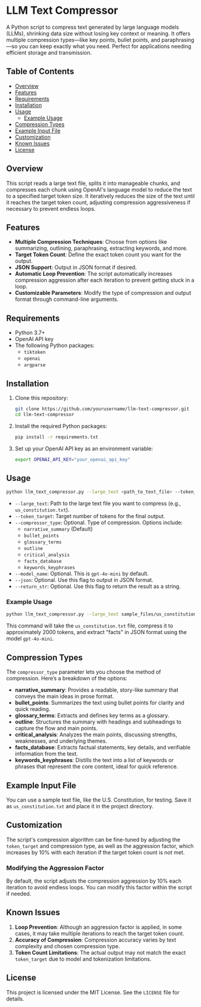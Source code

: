 
# LLM Text Compressor

A Python script to compress text generated by large language models (LLMs), shrinking data size without losing key context or meaning. It offers multiple compression types—like key points, bullet points, and paraphrasing—so you can keep exactly what you need. Perfect for applications needing efficient storage and transmission.

## Table of Contents
- [Overview](#overview)
- [Features](#features)
- [Requirements](#requirements)
- [Installation](#installation)
- [Usage](#usage)
  - [Example Usage](#example-usage)
- [Compression Types](#compression-types)
- [Example Input File](#example-input-file)
- [Customization](#customization)
- [Known Issues](#known-issues)
- [License](#license)

## Overview

This script reads a large text file, splits it into manageable chunks, and compresses each chunk using OpenAI's language model to reduce the text to a specified target token size. It iteratively reduces the size of the text until it reaches the target token count, adjusting compression aggressiveness if necessary to prevent endless loops.

## Features

- **Multiple Compression Techniques**: Choose from options like summarizing, outlining, paraphrasing, extracting keywords, and more.
- **Target Token Count**: Define the exact token count you want for the output.
- **JSON Support**: Output in JSON format if desired.
- **Automatic Loop Prevention**: The script automatically increases compression aggression after each iteration to prevent getting stuck in a loop.
- **Customizable Parameters**: Modify the type of compression and output format through command-line arguments.

## Requirements

- Python 3.7+
- OpenAI API key
- The following Python packages:
  - `tiktoken`
  - `openai`
  - `argparse`

## Installation

1. Clone this repository:
    ```bash
    git clone https://github.com/yourusername/llm-text-compressor.git
    cd llm-text-compressor
    ```

2. Install the required Python packages:
    ```bash
    pip install -r requirements.txt
    ```

3. Set up your OpenAI API key as an environment variable:
    ```bash
    export OPENAI_API_KEY="your_openai_api_key"
    ```

## Usage

```bash
python llm_text_compressor.py --large_text <path_to_text_file> --token_target <token_count> --compressor_type <type> [--json] [--return_str]
```

- `--large_text`: Path to the large text file you want to compress (e.g., `us_constitution.txt`).
- `--token_target`: Target number of tokens for the final output.
- `--compressor_type`: Optional. Type of compression. Options include:
  - `narrative_summary` (Default)
  - `bullet_points`
  - `glossary_terms`
  - `outline`
  - `critical_analysis`
  - `facts_database`
  - `keywords_keyphrases`
- `--model_name`: Optional. This is `gpt-4o-mini` by default.
- `--json`: Optional. Use this flag to output in JSON format.
- `--return_str`: Optional. Use this flag to return the result as a string.

### Example Usage

```bash
python llm_text_compressor.py --large_text sample_files/us_constitution.txt --token_target 2000 --compressor_type facts_database --model_name gpt-4o-mini --json --return_str
```

This command will take the `us_constitution.txt` file, compress it to approximately 2000 tokens, and extract "facts" in JSON format using the model `gpt-4o-mini`.

## Compression Types

The `compressor_type` parameter lets you choose the method of compression. Here’s a breakdown of the options:

- **narrative_summary**: Provides a readable, story-like summary that conveys the main ideas in prose format.
- **bullet_points**: Summarizes the text using bullet points for clarity and quick reading.
- **glossary_terms**: Extracts and defines key terms as a glossary.
- **outline**: Structures the summary with headings and subheadings to capture the flow and main points.
- **critical_analysis**: Analyzes the main points, discussing strengths, weaknesses, and underlying themes.
- **facts_database**: Extracts factual statements, key details, and verifiable information from the text.
- **keywords_keyphrases**: Distills the text into a list of keywords or phrases that represent the core content, ideal for quick reference.

## Example Input File

You can use a sample text file, like the U.S. Constitution, for testing. Save it as `us_constitution.txt` and place it in the project directory.

## Customization

The script's compression algorithm can be fine-tuned by adjusting the `token_target` and compression type, as well as the aggression factor, which increases by 10% with each iteration if the target token count is not met.

### Modifying the Aggression Factor
By default, the script adjusts the compression aggression by 10% each iteration to avoid endless loops. You can modify this factor within the script if needed.

## Known Issues

1. **Loop Prevention**: Although an aggression factor is applied, in some cases, it may take multiple iterations to reach the target token count.
2. **Accuracy of Compression**: Compression accuracy varies by text complexity and chosen compression type.
3. **Token Count Limitations**: The actual output may not match the exact `token_target` due to model and tokenization limitations.

## License

This project is licensed under the MIT License. See the `LICENSE` file for details.
